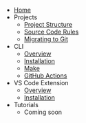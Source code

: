 * [Home](/)
* Projects
   * [Project Structure](./pages/general/structure.md)
   * [Source Code Rules](./pages/general/rules.md)
   * [Migrating to Git](./pages/general/migrating.md)
* CLI
   * [Overview](./pages/cli/index.md)
   * [Installation](./pages/cli/installation.md)
   * [Make](./pages/cli/make.md)
   * [GitHub Actions](./pages/cli/gha.md)
* VS Code Extension
   * [Overview](./pages/extension/index.md)
   * [Installation](./pages/extension/installation.md)
* Tutorials
   * Coming soon